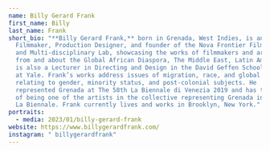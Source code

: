 ```yaml
---
name: Billy Gerard Frank
first_name: Billy
last_name: Frank
short_bio: "**Billy Gerard Frank,** born in Grenada, West Indies, is an Artist,
  Filmmaker, Production Designer, and founder of the Nova Frontier Film Festival
  and Multi-disciplinary Lab, showcasing the works of filmmakers and artists
  from and about the Global African Diaspora, The Middle East, Latin America. He
  is also a Lecturer in Directing and Design in the David Geffen School of Drama
  at Yale. Frank’s works address issues of migration, race, and global politics,
  relating to gender, minority status, and post-colonial subjects. He
  represented Grenada at The 58th La Biennale di Venezia 2019 and has the honor
  of being one of the artists in the collective representing Grenada in the 2022
  La Biennale. Frank currently lives and works in Brooklyn, New York."
portraits:
  - media: 2023/01/billy-gerard-frank
website: https://www.billygerardfrank.com/
instagram: " billygerardfrank"
---
```

